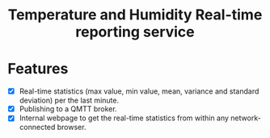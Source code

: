 <p align="center">
  <h1 align="center"> Temperature and Humidity Real-time reporting service </h1>
</p>

# Features

- [x] Real-time statistics (max value, min value, mean, variance and standard deviation) per the last minute.
- [x] Publishing to a QMTT broker.
- [x] Internal webpage to get the real-time statistics from within any network-connected browser.
